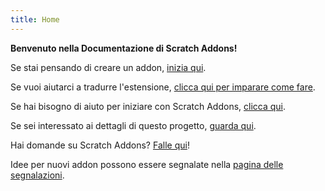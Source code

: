 ```yaml
---
title: Home
---
```

**Benvenuto nella Documentazione di Scratch Addons!**

Se stai pensando di creare un addon, [inizia qui](develop/getting-started/creating-an-addon).

Se vuoi aiutarci a tradurre l'estensione, [clicca qui per imparare come fare](localization/joining-the-localization-team).

Se hai bisogno di aiuto per iniziare con Scratch Addons, [clicca qui](getting-started/quick-start).

Se sei interessato ai dettagli di questo progetto, [guarda qui](reference/design).

Hai domande su Scratch Addons? [Falle qui](https://github.com/ScratchAddons/ScratchAddons/discussions)!

Idee per nuovi addon possono essere segnalate nella [pagina delle segnalazioni](https://github.com/ScratchAddons/ScratchAddons/issues).